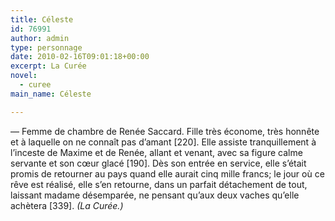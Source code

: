 ```yaml
---
title: Céleste
id: 76991
author: admin
type: personnage
date: 2010-02-16T09:01:18+00:00
excerpt: La Curée
novel:
  - curee
main_name: Céleste

---
```

— Femme de chambre de Renée Saccard. Fille très économe, très honnête et à laquelle on ne connaît pas d&rsquo;amant [220]. Elle assiste tranquillement à l&rsquo;inceste de Maxime et de Renée, allant et venant, avec sa figure calme servante et son cœur glacé [190]. Dès son entrée en service, elle s&rsquo;était promis de retourner au pays quand elle aurait cinq mille francs; le jour où ce rêve est réalisé, elle s&rsquo;en retourne, dans un parfait détachement de tout, laissant madame désemparée, ne pensant qu&rsquo;aux deux vaches qu&rsquo;elle achètera [339]. _(La Curée.)_